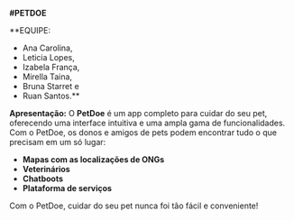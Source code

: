 **#PETDOE**

**EQUIPE:
- Ana Carolina,
- Leticia Lopes,
- Izabela França,
- Mirella Taina,
- Bruna Starret e
- Ruan Santos.**

**Apresentação:**
O **PetDoe** é um app completo para cuidar do seu pet, oferecendo uma interface intuitiva e uma ampla gama de funcionalidades. Com o PetDoe, os donos e amigos de pets podem encontrar tudo o que precisam em um só lugar:

- **Mapas com as localizações de ONGs**
- **Veterinários**
- **Chatboots**
- **Plataforma de serviços**

Com o PetDoe, cuidar do seu pet nunca foi tão fácil e conveniente!
